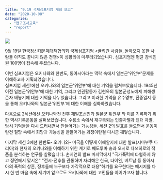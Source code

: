 ```yaml
---
title: "9.19 국제심포지엄 개최 보고"
date: "2020-10-08"
categories: 
  - "연구조사교육"
  - "report"
---
```


![](http://womenandwar.net/kr/wp-content/uploads/2020/10/photo_2020-10-08_16-48-46-1024x767.jpg)

9월 19일 한국정신대문제대책협의회 국제심포지엄 <끌려간 사람들, 돌아오지 못한 사람들 아직도 끝나지 않은 전쟁>이 성황리에 마무리되었습니다. 심포지엄엔 평균 참석인원 100명이 접속해 주셨습니다.

이번 심포지엄은 오키나와와 한반도, 동아시아라는 맥락 속에서 일본군'위안부'문제를 이해하고자 기획되었습니다.  
심포지엄 세션1에선 오키나와의 일본군'위안부'에 대한 기억을 펼쳐보았습니다. 1945년 이전 일본군'위안부'에 대한 기억, 그리고 인권활동가 김현옥의 일본군성노예제 피해생존자 배봉기에 대한 기억을 나누었습니다. 그리고 이러한 기억을 유수명부, 진중일지 등을 통해 오키나와의 일본군'위안부'에 대한 이해를 심화하였습니다.

다음으로 2세션에선 오키나와전 전후 재일조선인과 일본군'위안부'와 이를 기록하기 위한 역사기록운동을 살펴보았습니다. 수용소 속에서 재구축되는 인종차별과 젠더 차별, 당시 기억들을 다시 드러내면서 만들어가는 가능성들. 세션 2의 발표를 들으면서 운동이란건 절망 속에서 희망과 가능성을 만들어가는 과정이란걸 다시금 깨닿습니다.

마지막 세션 3에선 한반도- 오키나와- 미국을 어떻게 이해할지에 대한 발표(시마부쿠 마리아)와 현재의 오키나와를 이해하기 위한 계기로 메도루마 슌과 오시로 다쓰히로의 작품을 분석하는 연구를 살폈습니다. 손지연의 발표 마지막에서 "국가폭력에 타협하지 않고 정면에서 맞서온" "전시-전후를 관통하며 자리해온 한국, 타이완, 베트남 등 동아시아의 폭력의 상흔, 징후들에 누구보다 자각적으로 대응"하기를 요구한다는 메시지를 다시 한 번 마음 속에 세기며 앞으로도 오키나와에 대한 고민들을 이어가고자 합니다.
